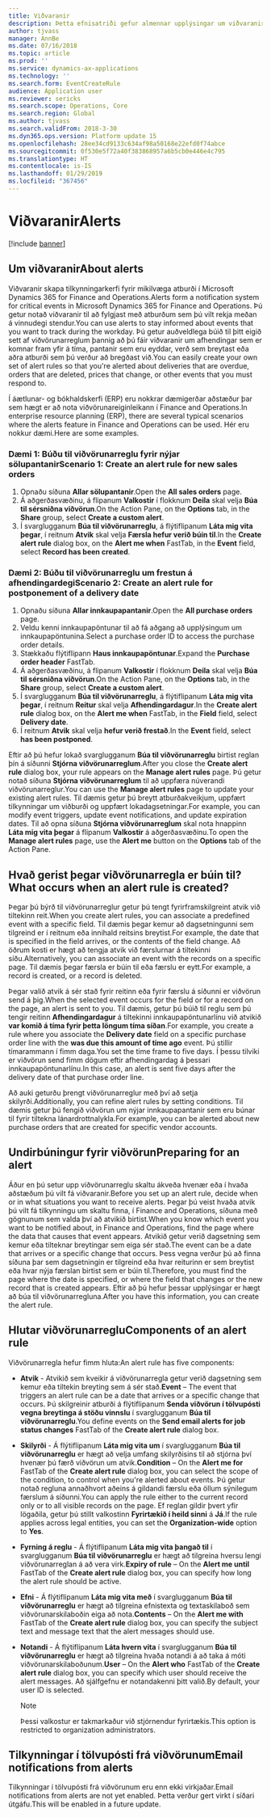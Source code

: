 ```yaml
---
title: Viðvaranir
description: Þetta efnisatriði gefur almennar upplýsingar um viðvaranir í Microsoft Dynamics 365 for Finance and Operations. Þú getur notað viðvaranir til að fylgjast með atburðum sem þú vilt rekja meðan á vinnudegi stendur.
author: tjvass
manager: AnnBe
ms.date: 07/16/2018
ms.topic: article
ms.prod: ''
ms.service: dynamics-ax-applications
ms.technology: ''
ms.search.form: EventCreateRule
audience: Application user
ms.reviewer: sericks
ms.search.scope: Operations, Core
ms.search.region: Global
ms.author: tjvass
ms.search.validFrom: 2018-3-30
ms.dyn365.ops.version: Platform update 15
ms.openlocfilehash: 28ee34cd9133c634af98a50168e22efd0f74abce
ms.sourcegitcommit: 0f530e5f72a40f383868957a6b5cb0e446e4c795
ms.translationtype: HT
ms.contentlocale: is-IS
ms.lasthandoff: 01/29/2019
ms.locfileid: "367456"
---
```

# <a name="alerts"></a><span data-ttu-id="bd9f1-104">Viðvaranir</span><span class="sxs-lookup"><span data-stu-id="bd9f1-104">Alerts</span></span>

[!include [banner](../includes/banner.md)]

## <a name="about-alerts"></a><span data-ttu-id="bd9f1-105">Um viðvaranir</span><span class="sxs-lookup"><span data-stu-id="bd9f1-105">About alerts</span></span>
<span data-ttu-id="bd9f1-106">Viðvaranir skapa tilkynningarkerfi fyrir mikilvæga atburði í Microsoft Dynamics 365 for Finance and Operations.</span><span class="sxs-lookup"><span data-stu-id="bd9f1-106">Alerts form a notification system for critical events in Microsoft Dynamics 365 for Finance and Operations.</span></span> <span data-ttu-id="bd9f1-107">Þú getur notað viðvaranir til að fylgjast með atburðum sem þú vilt rekja meðan á vinnudegi stendur.</span><span class="sxs-lookup"><span data-stu-id="bd9f1-107">You can use alerts to stay informed about events that you want to track during the workday.</span></span> <span data-ttu-id="bd9f1-108">Þú getur auðveldlega búið til þitt eigið sett af viðvörunarreglum þannig að þú fáir viðvaranir um afhendingar sem er komnar fram yfir á tíma, pantanir sem eru eyddar, verð sem breytast eða aðra atburði sem þú verður að bregðast við.</span><span class="sxs-lookup"><span data-stu-id="bd9f1-108">You can easily create your own set of alert rules so that you're alerted about deliveries that are overdue, orders that are deleted, prices that change, or other events that you must respond to.</span></span>

<span data-ttu-id="bd9f1-109">Í áætlunar- og bókhaldskerfi (ERP) eru nokkrar dæmigerðar aðstæður þar sem hægt er að nota viðvörunareiginleikann í Finance and Operations.</span><span class="sxs-lookup"><span data-stu-id="bd9f1-109">In enterprise resource planning (ERP), there are several typical scenarios where the alerts feature in Finance and Operations can be used.</span></span> <span data-ttu-id="bd9f1-110">Hér eru nokkur dæmi.</span><span class="sxs-lookup"><span data-stu-id="bd9f1-110">Here are some examples.</span></span>

### <a name="scenario-1-create-an-alert-rule-for-new-sales-orders"></a><span data-ttu-id="bd9f1-111">Dæmi 1: Búðu til viðvörunarreglu fyrir nýjar sölupantanir</span><span class="sxs-lookup"><span data-stu-id="bd9f1-111">Scenario 1: Create an alert rule for new sales orders</span></span>

1. <span data-ttu-id="bd9f1-112">Opnaðu síðuna **Allar sölupantanir**.</span><span class="sxs-lookup"><span data-stu-id="bd9f1-112">Open the **All sales orders** page.</span></span>
2. <span data-ttu-id="bd9f1-113">Á aðgerðasvæðinu, á flipanum **Valkostir** í flokknum **Deila** skal velja **Búa til sérsniðna viðvörun**.</span><span class="sxs-lookup"><span data-stu-id="bd9f1-113">On the Action Pane, on the **Options** tab, in the **Share** group, select **Create a custom alert**.</span></span>
3. <span data-ttu-id="bd9f1-114">Í svarglugganum **Búa til viðvörunarreglu**, á flýtiflipanum **Láta mig vita þegar**, í reitnum **Atvik** skal velja **Færsla hefur verið búin til**.</span><span class="sxs-lookup"><span data-stu-id="bd9f1-114">In the **Create alert rule** dialog box, on the **Alert me when** FastTab, in the **Event** field, select **Record has been created**.</span></span>

### <a name="scenario-2-create-an-alert-rule-for-postponement-of-a-delivery-date"></a><span data-ttu-id="bd9f1-115">Dæmi 2: Búðu til viðvörunarreglu um frestun á afhendingardegi</span><span class="sxs-lookup"><span data-stu-id="bd9f1-115">Scenario 2: Create an alert rule for postponement of a delivery date</span></span>

1. <span data-ttu-id="bd9f1-116">Opnaðu síðuna **Allar innkaupapantanir**.</span><span class="sxs-lookup"><span data-stu-id="bd9f1-116">Open the **All purchase orders** page.</span></span>
2. <span data-ttu-id="bd9f1-117">Veldu kenni innkaupapöntunar til að fá aðgang að upplýsingum um innkaupapöntunina.</span><span class="sxs-lookup"><span data-stu-id="bd9f1-117">Select a purchase order ID to access the purchase order details.</span></span>
3. <span data-ttu-id="bd9f1-118">Stækkaðu flýtiflipann **Haus innkaupapöntunar**.</span><span class="sxs-lookup"><span data-stu-id="bd9f1-118">Expand the **Purchase order header** FastTab.</span></span>
4. <span data-ttu-id="bd9f1-119">Á aðgerðasvæðinu, á flipanum **Valkostir** í flokknum **Deila** skal velja **Búa til sérsniðna viðvörun**.</span><span class="sxs-lookup"><span data-stu-id="bd9f1-119">On the Action Pane, on the **Options** tab, in the **Share** group, select **Create a custom alert**.</span></span>
5. <span data-ttu-id="bd9f1-120">Í svarglugganum **Búa til viðvörunarreglu**, á flýtiflipanum **Láta mig vita þegar**, í reitnum **Reitur** skal velja **Afhendingardagur**.</span><span class="sxs-lookup"><span data-stu-id="bd9f1-120">In the **Create alert rule** dialog box, on the **Alert me when** FastTab, in the **Field** field, select **Delivery date**.</span></span>
6. <span data-ttu-id="bd9f1-121">Í reitnum **Atvik** skal velja **hefur verið frestað**.</span><span class="sxs-lookup"><span data-stu-id="bd9f1-121">In the **Event** field, select **has been postponed**.</span></span>
    
<span data-ttu-id="bd9f1-122">Eftir að þú hefur lokað svarglugganum **Búa til viðvörunarreglu** birtist reglan þín á síðunni **Stjórna viðvörunarreglum**.</span><span class="sxs-lookup"><span data-stu-id="bd9f1-122">After you close the **Create alert rule** dialog box, your rule appears on the **Manage alert rules** page.</span></span> <span data-ttu-id="bd9f1-123">Þú getur notað síðuna **Stjórna viðvörunarreglum** til að uppfæra núverandi viðvörunarreglur.</span><span class="sxs-lookup"><span data-stu-id="bd9f1-123">You can use the **Manage alert rules** page to update your existing alert rules.</span></span> <span data-ttu-id="bd9f1-124">Til dæmis getur þú breytt atburðakveikjum, uppfært tilkynningar um viðburði og uppfært lokadagsetningar.</span><span class="sxs-lookup"><span data-stu-id="bd9f1-124">For example, you can modify event triggers, update event notifications, and update expiration dates.</span></span> <span data-ttu-id="bd9f1-125">Til að opna síðuna **Stjórna viðvörunarreglum** skal nota hnappinn **Láta mig vita þegar** á flipanum **Valkostir** á aðgerðasvæðinu.</span><span class="sxs-lookup"><span data-stu-id="bd9f1-125">To open the **Manage alert rules** page, use the **Alert me** button on the **Options** tab of the Action Pane.</span></span>

## <a name="what-occurs-when-an-alert-rule-is-created"></a><span data-ttu-id="bd9f1-126">Hvað gerist þegar viðvörunarregla er búin til?</span><span class="sxs-lookup"><span data-stu-id="bd9f1-126">What occurs when an alert rule is created?</span></span>

<span data-ttu-id="bd9f1-127">Þegar þú býrð til viðvörunarreglur getur þú tengt fyrirframskilgreint atvik við tiltekinn reit.</span><span class="sxs-lookup"><span data-stu-id="bd9f1-127">When you create alert rules, you can associate a predefined event with a specific field.</span></span> <span data-ttu-id="bd9f1-128">Til dæmis þegar kemur að dagsetningunni sem tilgreind er í reitnum eða innihald reitsins breytist.</span><span class="sxs-lookup"><span data-stu-id="bd9f1-128">For example, the date that is specified in the field arrives, or the contents of the field change.</span></span> <span data-ttu-id="bd9f1-129">Að öðrum kosti er hægt að tengja atvik við færslurnar á tiltekinni síðu.</span><span class="sxs-lookup"><span data-stu-id="bd9f1-129">Alternatively, you can associate an event with the records on a specific page.</span></span> <span data-ttu-id="bd9f1-130">Til dæmis þegar færsla er búin til eða færslu er eytt.</span><span class="sxs-lookup"><span data-stu-id="bd9f1-130">For example, a record is created, or a record is deleted.</span></span>

<span data-ttu-id="bd9f1-131">Þegar valið atvik á sér stað fyrir reitinn eða fyrir færslu á síðunni er viðvörun send á þig.</span><span class="sxs-lookup"><span data-stu-id="bd9f1-131">When the selected event occurs for the field or for a record on the page, an alert is sent to you.</span></span> <span data-ttu-id="bd9f1-132">Til dæmis, getur þú búið til reglu sem þú tengir reitinn **Afhendingardagur** á tiltekinni innkaupapöntunarlínu við atvikið **var komið á tíma fyrir þetta löngum tíma síðan**.</span><span class="sxs-lookup"><span data-stu-id="bd9f1-132">For example, you create a rule where you associate the **Delivery date** field on a specific purchase order line with the **was due this amount of time ago** event.</span></span> <span data-ttu-id="bd9f1-133">Þú stillir tímarammann í fimm daga.</span><span class="sxs-lookup"><span data-stu-id="bd9f1-133">You set the time frame to five days.</span></span> <span data-ttu-id="bd9f1-134">Í þessu tilviki er viðvörun send fimm dögum eftir afhendingardag á þessari innkaupapöntunarlínu.</span><span class="sxs-lookup"><span data-stu-id="bd9f1-134">In this case, an alert is sent five days after the delivery date of that purchase order line.</span></span>

<span data-ttu-id="bd9f1-135">Að auki geturðu þrengt viðvörunarreglur með því að setja skilyrði.</span><span class="sxs-lookup"><span data-stu-id="bd9f1-135">Additionally, you can refine alert rules by setting conditions.</span></span> <span data-ttu-id="bd9f1-136">Til dæmis getur þú fengið viðvörun um nýjar innkaupapantanir sem eru búnar til fyrir tiltekna lánardrottnalykla.</span><span class="sxs-lookup"><span data-stu-id="bd9f1-136">For example, you can be alerted about new purchase orders that are created for specific vendor accounts.</span></span>

## <a name="preparing-for-an-alert"></a><span data-ttu-id="bd9f1-137">Undirbúningur fyrir viðvörun</span><span class="sxs-lookup"><span data-stu-id="bd9f1-137">Preparing for an alert</span></span>

<span data-ttu-id="bd9f1-138">Áður en þú setur upp viðvörunarreglu skaltu ákveða hvenær eða í hvaða aðstæðum þú vilt fá viðvaranir.</span><span class="sxs-lookup"><span data-stu-id="bd9f1-138">Before you set up an alert rule, decide when or in what situations you want to receive alerts.</span></span> <span data-ttu-id="bd9f1-139">Þegar þú veist hvaða atvik þú vilt fá tilkynningu um skaltu finna, í Finance and Operations, síðuna með gögnunum sem valda því að atvikið birtist.</span><span class="sxs-lookup"><span data-stu-id="bd9f1-139">When you know which event you want to be notified about, in Finance and Operations, find the page where the data that causes that event appears.</span></span> <span data-ttu-id="bd9f1-140">Atvikið getur verið dagsetning sem kemur eða tilteknar breytingar sem eiga sér stað.</span><span class="sxs-lookup"><span data-stu-id="bd9f1-140">The event can be a date that arrives or a specific change that occurs.</span></span> <span data-ttu-id="bd9f1-141">Þess vegna verður þú að finna síðuna þar sem dagsetningin er tilgreind eða hvar reiturinn er sem breytist eða hvar nýja færslan birtist sem er búin til.</span><span class="sxs-lookup"><span data-stu-id="bd9f1-141">Therefore, you must find the page where the date is specified, or where the field that changes or the new record that is created appears.</span></span> <span data-ttu-id="bd9f1-142">Eftir að þú hefur þessar upplýsingar er hægt að búa til viðvörunarregluna.</span><span class="sxs-lookup"><span data-stu-id="bd9f1-142">After you have this information, you can create the alert rule.</span></span>

## <a name="components-of-an-alert-rule"></a><span data-ttu-id="bd9f1-143">Hlutar viðvörunarreglu</span><span class="sxs-lookup"><span data-stu-id="bd9f1-143">Components of an alert rule</span></span>

<span data-ttu-id="bd9f1-144">Viðvörunarregla hefur fimm hluta:</span><span class="sxs-lookup"><span data-stu-id="bd9f1-144">An alert rule has five components:</span></span>

- <span data-ttu-id="bd9f1-145">**Atvik** - Atvikið sem kveikir á viðvörunarregla getur verið dagsetning sem kemur eða tiltekin breyting sem á sér stað.</span><span class="sxs-lookup"><span data-stu-id="bd9f1-145">**Event** – The event that triggers an alert rule can be a date that arrives or a specific change that occurs.</span></span> <span data-ttu-id="bd9f1-146">Þú skilgreinir atburði á flýtiflipanum **Senda viðvörun í tölvupósti vegna breytinga á stöðu vinnslu** í svarglugganum **Búa til viðvörunarreglu**.</span><span class="sxs-lookup"><span data-stu-id="bd9f1-146">You define events on the **Send email alerts for job status changes** FastTab of the **Create alert rule** dialog box.</span></span>
- <span data-ttu-id="bd9f1-147">**Skilyrði** - Á flýtiflipanum **Láta mig vita um** í svarglugganum **Búa til viðvörunarreglu** er hægt að velja umfang skilyrðisins til að stjórna því hvenær þú færð viðvörun um atvik.</span><span class="sxs-lookup"><span data-stu-id="bd9f1-147">**Condition** – On the **Alert me for** FastTab of the **Create alert rule** dialog box, you can select the scope of the condition, to control when you're alerted about events.</span></span> <span data-ttu-id="bd9f1-148">Þú getur notað regluna annaðhvort aðeins á gildandi færslu eða öllum sýnilegum færslum á síðunni.</span><span class="sxs-lookup"><span data-stu-id="bd9f1-148">You can apply the rule either to the current record only or to all visible records on the page.</span></span> <span data-ttu-id="bd9f1-149">Ef reglan gildir þvert yfir lögaðila, getur þú stillt valkostinn **Fyrirtækið í heild sinni** á **Já**.</span><span class="sxs-lookup"><span data-stu-id="bd9f1-149">If the rule applies across legal entities, you can set the **Organization-wide** option to **Yes**.</span></span>
- <span data-ttu-id="bd9f1-150">**Fyrning á reglu** - Á flýtiflipanum **Láta mig vita þangað til** í svarglugganum **Búa til viðvörunarreglu** er hægt að tilgreina hversu lengi viðvörunarreglan á að vera virk.</span><span class="sxs-lookup"><span data-stu-id="bd9f1-150">**Expiry of rule** – On the **Alert me until** FastTab of the **Create alert rule** dialog box, you can specify how long the alert rule should be active.</span></span>
- <span data-ttu-id="bd9f1-151">**Efni** - Á flýtiflipanum **Láta mig vita með** í svarglugganum **Búa til viðvörunarreglu** er hægt að tilgreina efnistexta og textaskilaboð sem viðvörunarskilaboðin eiga að nota.</span><span class="sxs-lookup"><span data-stu-id="bd9f1-151">**Contents** – On the **Alert me with** FastTab of the **Create alert rule** dialog box, you can specify the subject text and message text that the alert messages should use.</span></span>
- <span data-ttu-id="bd9f1-152">**Notandi** - Á flýtiflipanum **Láta hvern vita** í svarglugganum **Búa til viðvörunarreglu** er hægt að tilgreina hvaða notandi á að taka á móti viðvörunarskilaboðunum.</span><span class="sxs-lookup"><span data-stu-id="bd9f1-152">**User** – On the **Alert who** FastTab of the **Create alert rule** dialog box, you can specify which user should receive the alert messages.</span></span> <span data-ttu-id="bd9f1-153">Að sjálfgefnu er notandakenni þitt valið.</span><span class="sxs-lookup"><span data-stu-id="bd9f1-153">By default, your user ID is selected.</span></span>

    > [!NOTE]
    > <span data-ttu-id="bd9f1-154">Þessi valkostur er takmarkaður við stjórnendur fyrirtækis.</span><span class="sxs-lookup"><span data-stu-id="bd9f1-154">This option is restricted to organization administrators.</span></span>

## <a name="email-notifications-from-alerts"></a><span data-ttu-id="bd9f1-155">Tilkynningar í tölvupósti frá viðvörunum</span><span class="sxs-lookup"><span data-stu-id="bd9f1-155">Email notifications from alerts</span></span>

<span data-ttu-id="bd9f1-156">Tilkynningar í tölvupósti frá viðvörunum eru enn ekki virkjaðar.</span><span class="sxs-lookup"><span data-stu-id="bd9f1-156">Email notifications from alerts are not yet enabled.</span></span> <span data-ttu-id="bd9f1-157">Þetta verður gert virkt í síðari útgáfu.</span><span class="sxs-lookup"><span data-stu-id="bd9f1-157">This will be enabled in a future update.</span></span>
